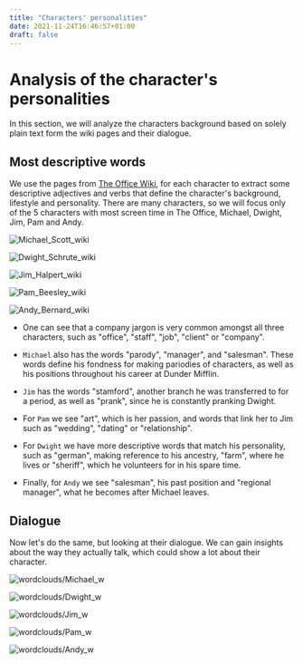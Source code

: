 ```yaml
---
title: "Characters' personalities"
date: 2021-11-24T16:46:57+01:00
draft: false
---
```


# Analysis of the character's personalities

In this section, we will analyze the characters background based on solely plain text form the wiki pages and their dialogue.

## Most descriptive words

We use the pages from [The Office Wiki](https://theoffice.fandom.com/wiki/Main_Page), for each character to extract some descriptive adjectives and verbs that define the character's background, lifestyle and personality. There are many characters, so we will focus only of the 5 characters with most screen time in The Office, Michael, Dwight, Jim, Pam and Andy.

![Michael_Scott_wiki]({{<baseurl>}}/images/wordclouds/Michael_Scott_wiki.png)

![Dwight_Schrute_wiki]({{<baseurl>}}/images/wordclouds/Dwight_Schrute_wiki.png)

![Jim_Halpert_wiki]({{<baseurl>}}/images/wordclouds/Jim_Halpert_wiki.png)

![Pam_Beesley_wiki]({{<baseurl>}}/images/wordclouds/Pam_Beesly_wiki.png)

![Andy_Bernard_wiki]({{<baseurl>}}/images/wordclouds/Andy_Bernard_wiki.png)

- One can see that a company jargon is very common amongst all three characters, such as "office", "staff", "job", "client" or "company".

- `Michael` also has the words "parody", "manager", and "salesman". These words define his fondness for making pariodies of characters, as well as his positions throughout his career at Dunder Mifflin. 

- `Jim` has the words "stamford", another branch he was transferred to for a period, as well as "prank", since he is constantly pranking Dwight.

- For `Pam` we see "art", which is her passion, and words that link her to Jim such as "wedding", "dating" or "relationship".

- For `Dwight` we have more descriptive words that match his personality, such as "german", making reference to his ancestry, "farm", where he lives or "sheriff", which he volunteers for in his spare time.

- Finally, for `Andy` we see "salesman", his past position and "regional manager", what he becomes after Michael leaves.

## Dialogue

Now let's do the same, but looking at their dialogue. We can gain insights about the way they actually talk, which could show a lot about their character.

![wordclouds/Michael_w]({{<baseurl>}}/images/wordclouds/michael_w.png)

![wordclouds/Dwight_w]({{<baseurl>}}/images/wordclouds/dwight_w.png)

![wordclouds/Jim_w]({{<baseurl>}}/images/wordclouds/jim_w.png)

![wordclouds/Pam_w]({{<baseurl>}}/images/wordclouds/pam_w.png)

![wordclouds/Andy_w]({{<baseurl>}}/images/wordclouds/andy_w.png)

